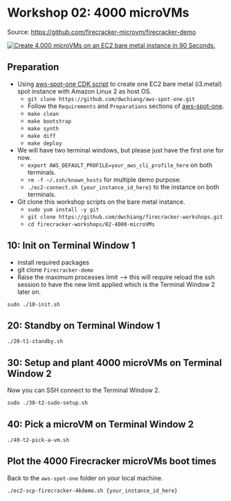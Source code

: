 # Workshop 02: 4000 microVMs

Source: https://github.com/firecracker-microvm/firecracker-demo

[![Create 4,000 microVMs on an EC2 bare metal instance in 90 Seconds.](http://img.youtube.com/vi/Eh0sTEN2azc/0.jpg)](http://www.youtube.com/watch?v=Eh0sTEN2azc "Create 4,000 microVMs on an EC2 bare metal instance in 90 Seconds.")

## Preparation

- Using [aws-spot-one CDK script](https://github.com/dwchiang/aws-spot-one) to create one EC2 bare metal (i3.metal) spot instance with Amazon Linux 2 as host OS.
    - `git clone https://github.com/dwchiang/aws-spot-one.git`
    - Follow the `Requirements` and `Preparations` sections of [aws-spot-one](https://github.com/dwchiang/aws-spot-one).
    - `make clean`
    - `make bootstrap`
    - `make synth`
    - `make diff`
    - `make deploy`
- We will have two terminal windows, but please just have the first one for now.
    - `export AWS_DEFAULT_PROFILE=your_aws_cli_profile_here` on both terminals.
    - `rm -f ~/.ssh/known_hosts` for multiple demo purpose.
    - `./ec2-connect.sh {your_instance_id_here}` to the instance on both terminals.
- Git clone this workshop scripts on the bare metal instance.
    - `sudo yum install -y git`
    - `git clone https://github.com/dwchiang/firecracker-workshops.git`
    - `cd firecracker-workshops/02-4000-microVMs`

## 10: Init on Terminal Window 1

- install required packages
- git clone `Firecracker-demo`
- Raise the maximum processes limit --> this will require reload the ssh session to have the new limit applied which is the Terminal Window 2 later on.

```
sudo ./10-init.sh
```

## 20: Standby on Terminal Window 1

```
./20-t1-standby.sh
```

## 30: Setup and plant 4000 microVMs on Terminal Window 2

Now you can SSH connect to the Terminal Window 2.

```
sudo ./30-t2-sudo-setup.sh
```

## 40: Pick a microVM on Terminal Window 2

```
./40-t2-pick-a-vm.sh
```

## Plot the 4000 Firecracker microVMs boot times

Back to the `aws-spot-one` folder on your local machine.

```
./ec2-scp-firecracker-4kdemo.sh {your_instance_id_here}
```